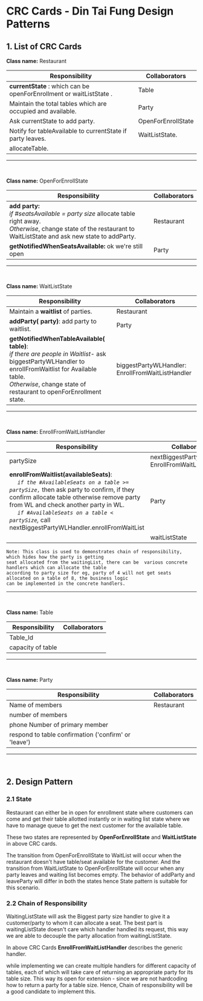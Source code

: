 
# CRC Cards - Din Tai Fung Design Patterns #


## 1. List of CRC Cards ##

  

**Class name:** Restaurant

Responsibility                   										| Collaborators
----------------------------------------------------------------------- | -------------
**currentState** : which can be openForEnrollment or waitListState .  	| Table
Maintain the total tables which are occupied and available. 			| Party
Ask currentState to add party.    										| OpenForEnrollState  
Notify for tableAvailable to currentState if party  leaves. 			| WaitListState.
allocateTable.                                              			| 

---
<br>

**Class name:** OpenForEnrollState

Responsibility      | Collaborators
------------------- | -------------
**add party:**  <br><em>if #seatsAvailable = party size</em>  allocate table right away.<br> <em>Otherwise</em>,  change state of the restaurant to  WaitListState and ask new state to addParty. | Restaurant
**getNotifiedWhenSeatsAvailable:** ok we're still open | Party

---
<br>

**Class name:** WaitListState

Responsibility  	                                                                             | Collaborators
------------------------------------------------------------------------------------------------ | -------------
Maintain a **waitlist** of parties.                                                              | Restaurant
**addParty( party)**: add party to waitlist.                                                     | Party
**getNotifiedWhenTableAvailable( table)**:  <br> <em>if there are people in Waitlist</em>-  ask biggestPartyWLHandler to enrollFromWaitlist for  Available table.<br>  <em>Otherwise</em>,  change state of restaurant to openForEnrollment state.                                                           | biggestPartyWLHandler: EnrollFromWaitListHandler

---
<br>

**Class name:** EnrollFromWaitListHandler

Responsibility  	                                   | Collaborators
------------------------------------------------------ | -------------
partySize			                                   | nextBiggestPartyWLHandler: EnrollFromWaitListHandler
**enrollFromWaitlist(availableSeats)**: <br> &nbsp;&nbsp;&nbsp;&nbsp;<em> `if the #AvailableSeats on a table >= partySize,`</em> then ask party to confirm, if they confirm allocate table otherwise remove party from WL and check another party in WL.<br>&nbsp;&nbsp;&nbsp;&nbsp;<em> `if #AvailableSeats on a table < partySize`,</em> call nextBiggestPartyWLHandler.enrollFromWaitList      | Party
&nbsp;                                                 | waitListState



	Note: This class is used to demonstrates chain of responsibility, which hides how the party is getting
	seat allocated from the waitingList, there can be  various concrete handlers which can allocate the table 
	according to party size for eg, party of 4 will not get seats allocated on a table of 8, the business logic 
	can be implemented in the concrete handlers.
	
---
<br>

**Class name:** Table

Responsibility  	| Collaborators
------------------- | -------------
Table_Id  			| 
capacity of table  	| 

---
<br>

**Class name:** Party

Responsibility  					| Collaborators
------------------------------------------------------- | -------------
Name of members  					| Restaurant
number of members  					|
phone Number of primary member  			|
respond to table confirmation ('confirm' or 'leave') 	|

---
<br>


## 2. Design Pattern ##

### 2.1 State ###
Restaurant can either be in open for enrollment state where customers can come and get their table allotted instantly or in waiting list state where we have to manage queue to get the next customer for the available table.

These two states are represented by **OpenForEnrollState** and **WaitListState** in above CRC cards.

The transition from OpenForEnrollState to WaitList will occur when the restaurant doesn't have table/seat available for the customer. And the transition from WaitListState to OpenForEnrollState will occur when any party leaves and waiting list becomes empty.
The behavior of addParty and leaveParty will differ in both the states hence State pattern is suitable for this scenario.

### 2.2 Chain of Responsibility ###

WaitingListState will ask the Biggest party size handler to give it a customer/party to whom it can allocate a seat. The best part is waitingListState doesn't care which handler handled its request, this way we are able to decouple the party allocation from waitingListState. 

In above CRC Cards  **EnrollFromWaitListHandler**  describes the generic handler.

while implementing we can create multiple handlers for different capacity of tables, each of which will take care of returning an appropriate party for its table size. This way its open for extension - since we are not hardcoding how to return a party for a table size. Hence, Chain of responsibility will be a good candidate to implement this. 

